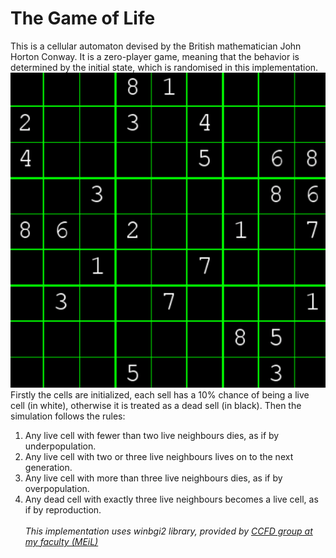 # The Game of Life

This is a cellular automaton devised by the British mathematician John Horton Conway. It is a zero-player game, meaning that the behavior is determined by the initial state, which is randomised in this implementation.
![Sudoku Solver Visualized](https://github.com/walking-machine/Projects/blob/master/Python/Sudoku%20Solver/sudoku.gif)\
Firstly the cells are initialized, each sell has a 10% chance of being a live cell (in white), otherwise it is treated as a dead sell (in black). Then the simulation follows the rules:
1) Any live cell with fewer than two live neighbours dies, as if by underpopulation.
2) Any live cell with two or three live neighbours lives on to the next generation.
3) Any live cell with more than three live neighbours dies, as if by overpopulation.
4) Any dead cell with exactly three live neighbours becomes a live cell, as if by reproduction.
\
\
*This implementation uses winbgi2 library, provided by [CCFD group at my faculty (MEiL)](http://ccfd.github.io/courses/)*
